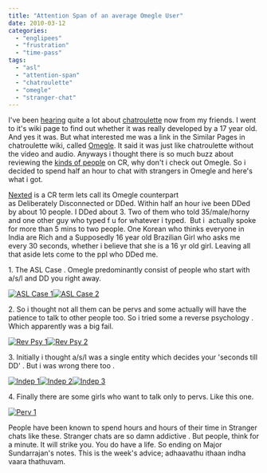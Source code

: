 ```yaml
---
title: "Attention Span of an average Omegle User"
date: 2010-03-12
categories: 
  - "englipees"
  - "frustration"
  - "time-pass"
tags: 
  - "asl"
  - "attention-span"
  - "chatroulette"
  - "omegle"
  - "stranger-chat"
---
```


I've been [hearing](http://www.google.com/buzz/majinrage/DZMJ7S4YVcK/just-checked-out-chatROulette-which-has-only-boys) quite a lot about [chatroulette](http://www.chatroulette.com/) now from my friends. I went to it's wiki page to find out whether it was really developed by a 17 year old. And yes it was. But what interested me was a link in the Similar Pages in chatroulette wiki, called [Omegle](http://omegle.com/). It said it was just like chatroulette without the video and audio. Anyways i thought there is so much buzz about reviewing the [kinds of people](http://26.media.tumblr.com/tumblr_kz4ju6WY6u1qz4bp6o1_400.png) on CR, why don't i check out Omegle. So i decided to spend half an hour to chat with strangers in Omegle and here's what i got.

[Nexted](http://nexted.urbanup.com/4740492) is a CR term lets call its Omegle counterpart as Deliberately Disconnected or DDed. Within half an hour ive been DDed by about 10 people. I DDed about 3. Two of them who told 35/male/horny and one other guy who typed f u for whatever i typed.  But i  actually spoke for more than 5 mins to two people. One Korean who thinks everyone in India are Rich and a Supposedly 16 year old Brazilian Girl who asks me every 30 seconds, whether i believe that she is a 16 yr old girl. Leaving all that aside lets come to the ppl who DDed me.

1\. The ASL Case . Omegle predominantly consist of people who start with a/s/l and DD you right away.

[![ASL Case 1](images/2coh3ky.jpg "ASL Case 1")](http://i44.tinypic.com/2coh3ky.jpg)[![](images/15rze5d.jpg "ASL Case 2")](http://i43.tinypic.com/15rze5d.jpg)

2\. So i thought not all them can be pervs and some actually will have the patience to talk to other people too. So i tried some a reverse psychology . Which apparently was a big fail.

[![Rev Psy 1](images/2djch2c.jpg "Rev Psy 1")](http://i40.tinypic.com/2djch2c.jpg)[![Rev Psy 2](images/34jd2zb.jpg "Rev Psy 2")](http://i39.tinypic.com/34jd2zb.jpg)

3\. Initially i thought a/s/l was a single entity which decides your 'seconds till DD' . But i was wrong there too .

[![Indep 1](images/hrj09i.jpg "Indep 1")](http://i41.tinypic.com/hrj09i.jpg)[![Indep 2](images/20jpjb.jpg "Indep 2")](http://i43.tinypic.com/20jpjb.jpg)[![Indep 3](images/21d0wah.jpg "Indep 3")](http://i42.tinypic.com/21d0wah.jpg)

4\. Finally there are some girls who want to talk only to pervs. Like this one.

[![Perv 1](images/2hoiuyo.jpg "Perv 1")](http://i41.tinypic.com/2hoiuyo.jpg)

People have been known to spend hours and hours of their time in Stranger chats like these. Stranger chats are so damn addictive . But people, think for a minute. It will strike you. You do have a life. So ending on Major Sundarrajan's notes. This is the week's advice; adhaavathu ithaan indha vaara thathuvam.
